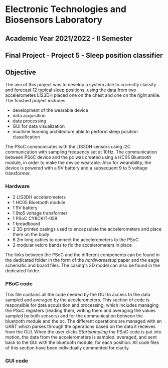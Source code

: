 # Electronic Technologies and Biosensors Laboratory

## Academic Year 2021/2022 - II Semester

## Final Project - Project 5 - Sleep position classifier
## Objective
The aim of this project was to develop a system able to correctly classify and forecast 12 typical sleep positions, using the data from two accelerometes LIS3DH placed one on the chest and one on the right ankle. 
The finished project includes: 
- development of the wearable device
- data acquisition
- data processing
- GUI for data visualization
- machine learning architecture able to perform sleep position classification

The PSoC communicates with the LIS3DH sensors using I2C communication with sampling frequency set at 10Hz. 
The communication between PSoC device and the pc was created using a HC05 Bluetooth module, in order to make the device wearable.
Also for wearability, the device is powered with a 9V battery and a subsequent 9 to 5 voltage transformer.
### Hardware
- 2 LIS3DH accelerometers
- 1 HC05 Bluetooth module
- 1 9V battery
- 1 9to5 voltage transformer
- 1 PSoC CY8CKIT-059 
- 1 breadboard
- 2 3D printed casings used to encapsulate the accelerometers and place them on the body
- 6 2m long cables to connect the accelerometers to the PSoC
- 2 modular velcro bands to fix the accelerometers in place 

The links between the PSoC and the different components can be found in the dedicated folder in the form of the $hardware setup$ paper and the eagle schematic and board files.
The casing's 3D model can also be found in the dedicated folder.

### PSoC code
This file contains all the code needed by the GUI to access to the data sampled and averaged by the accelerometers. 
This section of code is responsible for data acquisition and processing, which includes managing the PSoC registers (reading them, writing them and averaging the values sampled by both sensors) and for the communication between the bluetooth module and the pc. 
The different operations are managed with an UART which parses through the operations based on the data it receives from the GUI. 
When the user clicks $Start sampling$ the PSoC code is put into motion, the data from the accelerometers is sampled, averaged, and sent back to the GUI with the bluetooth module, for each position.
All code files of this section have been individually commented for clarity.

### GUI code



